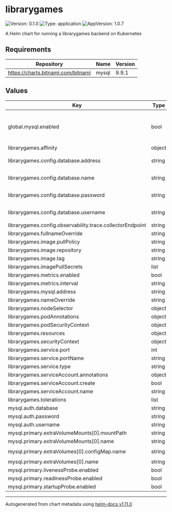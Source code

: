 # librarygames

![Version: 0.1.0](https://img.shields.io/badge/Version-0.1.0-informational?style=flat-square) ![Type: application](https://img.shields.io/badge/Type-application-informational?style=flat-square) ![AppVersion: 1.0.7](https://img.shields.io/badge/AppVersion-1.0.7-informational?style=flat-square)

A Helm chart for running a librarygames backend on Kubernetes

## Requirements

| Repository | Name | Version |
|------------|------|---------|
| https://charts.bitnami.com/bitnami | mysql | 9.9.1 |

## Values

| Key | Type | Default | Description |
|-----|------|---------|-------------|
| global.mysql.enabled | bool | `true` | Enables the deployment of MySQL by this chart |
| librarygames.affinity | object | `{}` |  |
| librarygames.config.database.address | string | `"{{ include \"librarygames.mysqlAddress\" . }}"` |  |
| librarygames.config.database.name | string | `"{{ .Values.mysql.auth.database }}"` |  |
| librarygames.config.database.password | string | `"{{ .Values.mysql.auth.password }}"` |  |
| librarygames.config.database.username | string | `"{{ .Values.mysql.auth.username }}"` |  |
| librarygames.config.observability.trace.collectorEndpoint | string | `"localhost:4317"` |  |
| librarygames.fullnameOverride | string | `""` |  |
| librarygames.image.pullPolicy | string | `"IfNotPresent"` |  |
| librarygames.image.repository | string | `"librarygames-server"` |  |
| librarygames.image.tag | string | `""` |  |
| librarygames.imagePullSecrets | list | `[]` |  |
| librarygames.metrics.enabled | bool | `false` |  |
| librarygames.metrics.interval | string | `"30s"` |  |
| librarygames.mysql.address | string | `nil` |  |
| librarygames.nameOverride | string | `""` |  |
| librarygames.nodeSelector | object | `{}` |  |
| librarygames.podAnnotations | object | `{}` |  |
| librarygames.podSecurityContext | object | `{}` |  |
| librarygames.resources | object | `{}` |  |
| librarygames.securityContext | object | `{}` |  |
| librarygames.service.port | int | `19602` |  |
| librarygames.service.portName | string | `"games"` |  |
| librarygames.service.type | string | `"NodePort"` |  |
| librarygames.serviceAccount.annotations | object | `{}` |  |
| librarygames.serviceAccount.create | bool | `true` |  |
| librarygames.serviceAccount.name | string | `""` |  |
| librarygames.tolerations | list | `[]` |  |
| mysql.auth.database | string | `"library_games"` |  |
| mysql.auth.password | string | `"9801"` |  |
| mysql.auth.username | string | `"pkenney"` |  |
| mysql.primary.extraVolumeMounts[0].mountPath | string | `"/docker-entrypoint-initdb.d"` |  |
| mysql.primary.extraVolumeMounts[0].name | string | `"config-volume"` |  |
| mysql.primary.extraVolumes[0].configMap.name | string | `"{{ .Release.Name }}-mysql-schema"` |  |
| mysql.primary.extraVolumes[0].name | string | `"config-volume"` |  |
| mysql.primary.livenessProbe.enabled | bool | `false` |  |
| mysql.primary.readinessProbe.enabled | bool | `false` |  |
| mysql.primary.startupProbe.enabled | bool | `false` |  |

----------------------------------------------
Autogenerated from chart metadata using [helm-docs v1.11.0](https://github.com/norwoodj/helm-docs/releases/v1.11.0)
